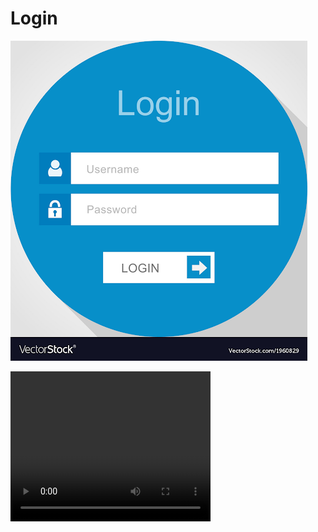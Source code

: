 <link href="styles.css" rel="stylesheet">  

# Login

[![hi](imgs/login.png "login???")](pages/map)
<div class="aside">
<video width="320" height="240" controls>
  <source src="vids/funny.mp4" type="video/mp4">
Your browser does not support the video tag.
</video>
</div>
